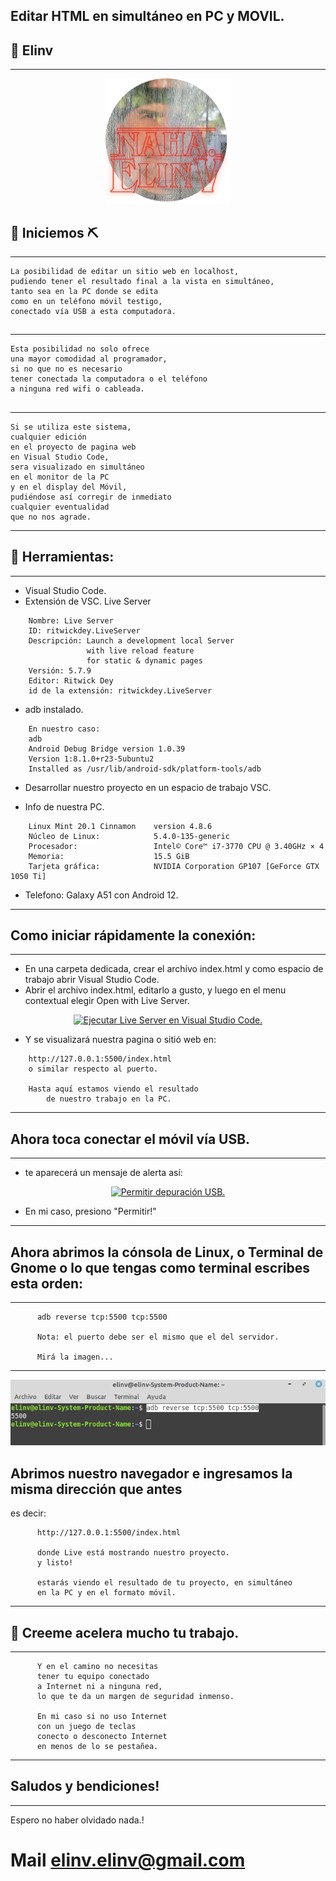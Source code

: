## Editar HTML en simultáneo en PC y MOVIL.
## 🧐 Elinv <a name = "Elinv"></a>
----------------------------------------
<p align="center">
  <a href="" rel="noopener">
 <img width=200px height=200px src="./naha-elinv.png" alt="Editar HTML en simultáneo en PC y MOVIL"></a>
</p>

## 🏁 Iniciemos ⛏️
----------------------------------------
```
La posibilidad de editar un sitio web en localhost, 
pudiendo tener el resultado final a la vista en simultáneo, 
tanto sea en la PC donde se edita 
como en un teléfono móvil testigo, 
conectado vía USB a esta computadora.
```

## 
----------------------------------------
```
Esta posibilidad no solo ofrece 
una mayor comodidad al programador, 
si no que no es necesario 
tener conectada la computadora o el teléfono 
a ninguna red wifi o cableada.
```

## 
----------------------------------------
```
Si se utiliza este sistema, 
cualquier edición 
en el proyecto de pagina web 
en Visual Studio Code, 
sera visualizado en simultáneo 
en el monitor de la PC 
y en el display del Móvil, 
pudiéndose así corregir de inmediato 
cualquier eventualidad 
que no nos agrade.
```
----------------------------------------

## 📝 Herramientas:
----------------------------------------
- Visual Studio Code.
- Extensión de VSC. Live Server
```
    Nombre: Live Server
    ID: ritwickdey.LiveServer
    Descripción: Launch a development local Server 
                 with live reload feature 
                 for static & dynamic pages
    Versión: 5.7.9
    Editor: Ritwick Dey
    id de la extensión: ritwickdey.LiveServer
```
- adb instalado.
```
    En nuestro caso:
    adb
    Android Debug Bridge version 1.0.39
    Version 1:8.1.0+r23-5ubuntu2
    Installed as /usr/lib/android-sdk/platform-tools/adb
```
- Desarrollar nuestro proyecto en un espacio de trabajo VSC.

- Info de nuestra PC.
```
    Linux Mint 20.1 Cinnamon    version 4.8.6
    Núcleo de Linux:            5.4.0-135-generic
    Procesador:                 Intel© Core™ i7-3770 CPU @ 3.40GHz × 4
    Memoria:                    15.5 GiB
    Tarjeta gráfica:            NVIDIA Corporation GP107 [GeForce GTX 1050 Ti]
```

- Telefono: Galaxy A51 con Android 12.
----------------------------------------

## Como iniciar rápidamente la conexión:
----------------------------------------
- En una carpeta dedicada, crear el archívo index.html y como espacio de trabajo abrir Visual Studio Code.
- Abrir el archivo index.html, editarlo a gusto, y luego en el menu contextual elegir Open with Live Server.

<p align="center">
  <a href="" rel="noopener">
 <img src="./live-server-ejecutar.png" alt="Ejecutar Live Server en Visual Studio Code."></a>
</p>

- Y se visualizará nuestra pagina o sitió web en: 
```
    http://127.0.0.1:5500/index.html 
    o similar respecto al puerto.
  
    Hasta aquí estamos viendo el resultado 
        de nuestro trabajo en la PC. 
```
----------------------------------------

## Ahora toca conectar el móvil vía USB.
----------------------------------------
- te aparecerá un mensaje de alerta así:

<p align="center">
  <a href="" rel="noopener">
 <img src="./permitir depuración USB.jpg" alt="Permitir depuración USB."></a>
</p>

- En mi caso, presiono "Permitir!"
----------------------------------------

## Ahora abrimos la cónsola de Linux, o Terminal de Gnome o lo que tengas como terminal escribes esta orden: 
----------------------------------------
```
      adb reverse tcp:5500 tcp:5500

      Nota: el puerto debe ser el mismo que el del servidor.

      Mirá la imagen...
```
----------------------------------------
<p align="center">
  <a href="" rel="noopener">
 <img src="./adb.png" alt="Permitir depuración USB."></a>
</p>

## Abrimos nuestro navegador e ingresamos la misma dirección que antes 
es decir:
```
      http://127.0.0.1:5500/index.html

      donde Live está mostrando nuestro proyecto.
      y listo!

      estarás viendo el resultado de tu proyecto, en simultáneo 
      en la PC y en el formato móvil.
```
----------------------------------------
## 🔧 Creeme acelera mucho tu trabajo.
----------------------------------------
```
      Y en el camino no necesitas 
      tener tu equipo conectado 
      a Internet ni a ninguna red, 
      lo que te da un margen de seguridad inmenso.

      En mi caso si no uso Internet 
      con un juego de teclas 
      conecto o desconecto Internet 
      en menos de lo se pestañea.      
```
----------------------------------------

## Saludos y bendiciones!
----------------------------------------
Espero no haber olvidado nada.!

# Mail [elinv.elinv@gmail.com]()

